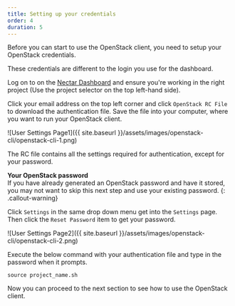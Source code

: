 ```yaml
---
title: Setting up your credentials
order: 4
duration: 5
---
```


Before you can start to use the OpenStack client, you need to setup your OpenStack credentials.

These credentials are different to the login you use for the dashboard.

Log on to on the [Nectar Dashboard](https://dashboard.rc.nectar.org.au) and ensure
you're working in the right project (Use the project selector on the top left-hand side).

Click your email address on the top left corner and click `OpenStack RC File` to
download the authentication file. Save the file into your computer, where you
want to run your OpenStack client.

![User Settings Page1]({{ site.baseurl }}/assets/images/openstack-cli/openstack-cli-1.png)

The RC file contains all the settings required for authentication, except for your password.

**Your OpenStack password**  
If you have already generated an OpenStack password and have it stored,
you may not want to skip this next step and use your existing password.
{: .callout-warning}

Click `Settings` in the same drop down menu get into the `Settings` page.
Then click the `Reset Password` item to get your password.

![User Settings Page2]({{ site.baseurl }}/assets/images/openstack-cli/openstack-cli-2.png)

Execute the below command with your authentication file and type in the password when it prompts.


```
source project_name.sh
```

Now you can proceed to the next section to see how to use the OpenStack client.
